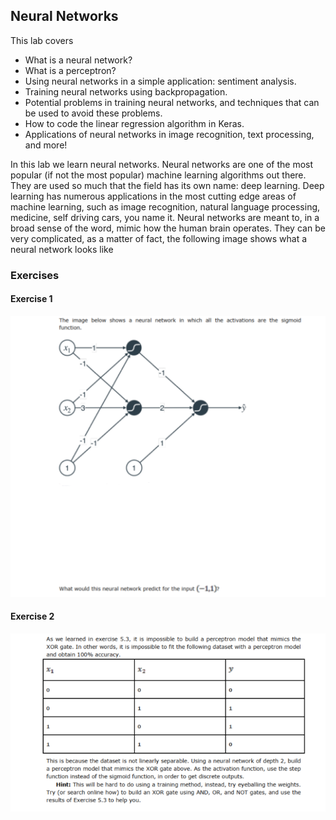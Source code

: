 ## Neural Networks

This lab covers

- What is a neural network?
- What is a perceptron?
- Using neural networks in a simple application: sentiment analysis.
- Training neural networks using backpropagation.
- Potential problems in training neural networks, and techniques that can be used to avoid
these problems.
- How to code the linear regression algorithm in Keras.
- Applications of neural networks in image recognition, text processing, and more!

In this lab we learn neural networks. Neural networks are one of the most popular (if not
the most popular) machine learning algorithms out there. They are used so much that the
field has its own name: deep learning. Deep learning has numerous applications in the most
cutting edge areas of machine learning, such as image recognition, natural language
processing, medicine, self driving cars, you name it.
Neural networks are meant to, in a broad sense of the word, mimic how the human brain
operates. They can be very complicated, as a matter of fact, the following image shows what
a neural network looks like


### Exercises


#### Exercise 1

![](./exercises/25.PNG)

#### Exercise 2

![](./exercises/26.PNG)